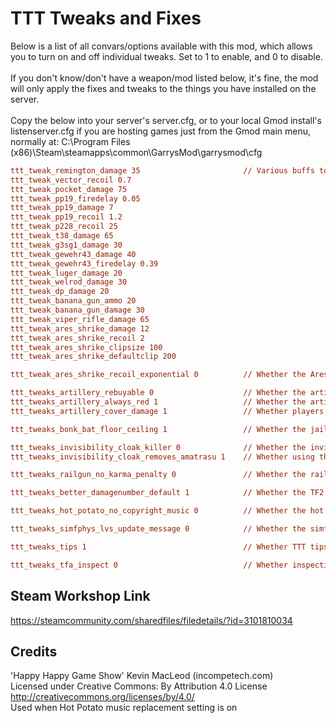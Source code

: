 # TTT Tweaks and Fixes

Below is a list of all convars/options available with this mod, which allows you to turn on and off individual tweaks. Set to 1 to enable, and 0 to disable.\
\
If you don't know/don't have a weapon/mod listed below, it's fine, the mod will only apply the fixes and tweaks to the things you have installed on the server.\
\
Copy the below into your server's server.cfg, or to your local Gmod install's listenserver.cfg if you are hosting games just from the Gmod main menu, normally at: C:\Program Files (x86)\Steam\steamapps\common\GarrysMod\garrysmod\cfg

```cfg
ttt_tweak_remington_damage 35                       // Various buffs to underpowered floor weapons, you can change the buffs here (or nerf the weapons instead!)
ttt_tweak_vector_recoil 0.7
ttt_tweak_pocket_damage 75
ttt_tweak_pp19_firedelay 0.05
ttt_tweak_pp19_damage 7
ttt_tweak_pp19_recoil 1.2
ttt_tweak_p228_recoil 25
ttt_tweak_t38_damage 65
ttt_tweak_g3sg1_damage 30
ttt_tweak_gewehr43_damage 40
ttt_tweak_gewehr43_firedelay 0.39
ttt_tweak_luger_damage 20
ttt_tweak_welrod_damage 30
ttt_tweak_dp_damage 20
ttt_tweak_banana_gun_ammo 20
ttt_tweak_banana_gun_damage 30
ttt_tweak_viper_rifle_damage 65
ttt_tweak_ares_shrike_damage 12
ttt_tweak_ares_shrike_recoil 2
ttt_tweak_ares_shrike_clipsize 100
ttt_tweak_ares_shrike_defaultclip 200

ttt_tweak_ares_shrike_recoil_exponential 0          // Whether the Ares Shrike has exponentially increasing recoil as you shoot it

ttt_tweaks_artillery_rebuyable 0                    // Whether the artillery cannon is re-buyable or not
ttt_tweaks_artillery_always_red 1                   // Whether the artillery cannon should always be red
ttt_tweaks_artillery_cover_damage 1                 // Whether players should take reduced damage behind cover from the artillery cannon

ttt_tweaks_bonk_bat_floor_ceiling 1                 // Whether the jail created by the bonk bat should have a floor and ceiling

ttt_tweaks_invisibility_cloak_killer 0              // Whether the invisibility cloak should be given to Killers as a loadout weapon
ttt_tweaks_invisibility_cloak_removes_amatrasu 1    // Whether using the invisibility cloak removes your amatrasu weapon if you have one

ttt_tweaks_railgun_no_karma_penalty 0               // Whether the railgun doesn't take karma for kills, and killing someone holding a railgun doesn't take karma either

ttt_tweaks_better_damagenumber_default 1            // Whether the TF2 damage numbers mod is forced to better-looking defaults on the client

ttt_tweaks_hot_potato_no_copyright_music 0          // Whether the hot potato's music is replaced with non-copyright music

ttt_tweaks_simfphys_lvs_update_message 0            // Whether the simfphys/LVS mods should show 'A newer version is available!' messages in chat

ttt_tweaks_tips 1                                   // Whether TTT tips are enabled that show at the bottom of the screen while dead

ttt_tweaks_tfa_inspect 0                            // Whether inspecting TFA weapons is enabled
```

## Steam Workshop Link

<https://steamcommunity.com/sharedfiles/filedetails/?id=3101810034>

## Credits

'Happy Happy Game Show' Kevin MacLeod (incompetech.com)\
Licensed under Creative Commons: By Attribution 4.0 License\
<http://creativecommons.org/licenses/by/4.0/>\
Used when Hot Potato music replacement setting is on
